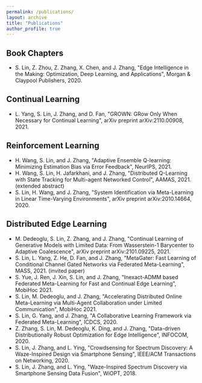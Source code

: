 ```yaml
---
permalink: /publications/
layout: archive
title: "Publications"
author_profile: true
---
```



## Book Chapters

* S. Lin, Z. Zhou, Z. Zhang, X. Chen, and J. Zhang, "Edge Intelligence in the Making: Optimization, Deep Learning, and Applications", Morgan & Claypool Publishers, 2020.


## Continual Learning

* L. Yang, S. Lin, J. Zhang, and D. Fan, "GROWN: GRow Only When Necessary for Continual Learning", arXiv preprint arXiv:2110.00908, 2021.




## Reinforcement Learning

* H. Wang, S. Lin, and J. Zhang, "Adaptive Ensemble Q-learning: Minimizing Estimation Bias via Error Feedback", NeurIPS, 2021.
* H. Wang, S. Lin, H. Jafarkhani, and J. Zhang, "Distributed Q-Learning with State Tracking for Multi-agent Networked Control", AAMAS, 2021. (extended abstract)
* S. Lin, H. Wang, and J. Zhang, "System Identification via Meta-Learning in Linear Time-Varying Environments", arXiv preprint arXiv:2010.14664, 2020.

## Distributed Edge Learning

* M. Dedeoglu, S. Lin, Z. Zhang, and J. Zhang, "Continual Learning of Generative Models with Limited Data: From Wasserstein-1 Barycenter to Adaptive Coalescence",  arXiv preprint arXiv:2101.09225, 2021.
* S. Lin, L. Yang, Z. He, D. Fan, and J. Zhang, "MetaGater: Fast Learning of Conditional Channel Gated Networks via Federated Meta-Learning", MASS, 2021. (invited paper)
* S. Yue, J. Ren, J. Xin, S. Lin, and J. Zhang, "Inexact-ADMM based Federated Meta-Learning for Fast and Continual Edge Learning", MobiHoc 2021.
* S. Lin, M. Dedeoglu, and J. Zhang, "Accelerating Distributed Online Meta-Learning via Multi-Agent Collaboration under Limited Communication", MobiHoc 2021.
* S. Lin, G. Yang, and J. Zhang, "A Collaborative Learning Framework via Federated Meta-Learning", ICDCS, 2020.
* Z. Zhang, S. Lin, M. Dedeoglu, K. Ding, and J. Zhang, "Data-driven Distributionally Robust Optimization for Edge Intelligence", INFOCOM, 2020.
* S. Lin, J. Zhang, and L. Ying, "Crowdsensing for Spectrum Discovery: A Waze-Inspired Design via Smartphone Sensing", IEEE/ACM Transactions on Networking, 2020.
* S. Lin, J. Zhang, and L. Ying, "Waze-Inspired Spectrum Discovery via Smartphone Sensing Data Fusion", WiOPT, 2018.




